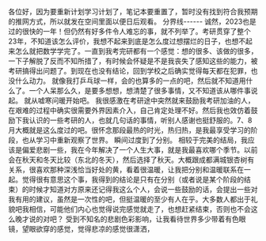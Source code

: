 各位好，因为要重新计划学习计划了，笔记本要重置了，暂时没有找到符合我预期的推网方式，所以就发在空间里面以便日后观看。
分界线------
诚然，2023也是过的很快的一年！但仍然有好多件令人难忘的事，就不列举了。考研贯穿了整个23年，不知道该怎么评价，我想不起来到底是怎么度过想摆烂的日子，也想不起来怎么就把数学学完了。一直到我考完研都有一个感觉：想的很多、该做的很多，一下子解脱了反而不知所措了，有时候会怀疑是不是我丧失了感知这些的能力，被考研搞得出问题了。到现在也没有结论，回到学校之后确实觉得每天都在犯罪，也没什么动力。
就像我打乒乓球一样，会的也算多的一点的吧，然后就不知道用什么了。一个人呆那么久，是要多想想，想清楚了很多事情，又不知道该从哪件事说起。
就从嘘寒问暖开始吧。
我很感激在考研途中突然就来鼓励我考研加油的人，在艰难的过程中确实很需要外界因素介入，自己肯定处理不好。然后我也效仿着鼓励下我认识的一些考研的人，也就几句话的事情，听别人感谢也挺舒服的。7、8月大概就是这么度过的吧。很怀念那段最热的时光，热归热，是我最享受学习的阶段，也从学习中重新观察了世界。
瞬间过度到了分别。
相较于完美的结局，我应该是偏爱悲剧一些，我在今年解决了一个人生大事，就是我最喜欢哪个季节。以前会在秋天和冬天比较（东北的冬天），然后选择了秋天。大概跟成都满城银杏树有关系，很喜欢那种深浅恰当好处的黄，看着很温暖，让我把分别和温暖联系在一起。觉得很有意思这个事，我得到的结论是只有在分别（或者说是某个阶段的结束）的时候才知道对方原来还记得我这么个人，会说一些鼓励的话，会提出一些对我有用的建议，虽然是一次性的吧，但挺温暖的至少有人在乎。大多数人都出于礼貌吧我相信，可能他们内心也觉得说完感觉就走了，也想赶紧结束，否则也不会这么晚才说的对吧？
受到不知名的悲剧色彩影响，让我看待世界多少带着有色眼镜，望眼欲穿的感觉，觉得悲凉的感觉很潇洒，